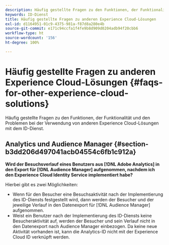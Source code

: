 ```yaml
---
description: Häufig gestellte Fragen zu den Funktionen, der Funktionalität und den Problemen bei der Verwendung von anderen Experience Cloud-Lösungen mit dem ID-Dienst.
keywords: ID-Dienst
title: Häufig gestellte Fragen zu anderen Experience Cloud-Lösungen
exl-id: d1164951-01c9-4375-981a-f87d8a280e4b
source-git-commit: e171c94ccfa1f4fe9b8d909d0204adb94f20cbb6
workflow-type: ht
source-wordcount: '156'
ht-degree: 100%

---
```


# Häufig gestellte Fragen zu anderen Experience Cloud-Lösungen {#faqs-for-other-experience-cloud-solutions}

Häufig gestellte Fragen zu den Funktionen, der Funktionalität und den Problemen bei der Verwendung von anderen Experience Cloud-Lösungen mit dem ID-Dienst.

## Analytics und Audience Manager {#section-b3dd206d497041acb04554c6fb1c912a}

**Wird der Besuchsverlauf eines Benutzers aus [!DNL Adobe Analytics] in den Export für [!DNL Audience Manager] aufgenommen, nachdem ich den Experience Cloud Identity Service implementiert habe?**

Hierbei gibt es zwei Möglichkeiten:

* Wenn für den Besucher eine Besuchsaktivität nach der Implementierung des ID-Diensts festgestellt wird, dann werden der Besucher und der jeweilige Verlauf in den Datenexport für [!DNL Audience Manager] aufgenommen.
* Weist ein Benutzer nach der Implementierung des ID-Diensts keine Besucheraktivität auf, werden der Besucher und sein Verlauf nicht in den Datenexport nach Audience Manager einbezogen. Da keine neue Aktivität vorhanden ist, kann die Analytics-ID nicht mit der Experience Cloud ID verknüpft werden.
